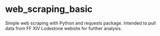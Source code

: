 # web_scraping_basic
Simple web scraping with Python and requests package. Intended to pull data from FF XIV Lodestone website for further analysis.
